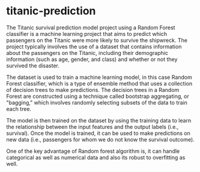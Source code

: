 # titanic-prediction

The Titanic survival prediction model project using a Random Forest classifier is a machine learning project that aims to predict which passengers on the Titanic were more likely to survive the shipwreck. The project typically involves the use of a dataset that contains information about the passengers on the Titanic, including their demographic information (such as age, gender, and class) and whether or not they survived the disaster.

The dataset is used to train a machine learning model, in this case Random Forest classifier, which is a type of ensemble method that uses a collection of decision trees to make predictions. The decision trees in a Random Forest are constructed using a technique called bootstrap aggregating, or "bagging," which involves randomly selecting subsets of the data to train each tree.

The model is then trained on the dataset by using the training data to learn the relationship between the input features and the output labels (i.e., survival). Once the model is trained, it can be used to make predictions on new data (i.e., passengers for whom we do not know the survival outcome).

One of the key advantage of Random forest algorithm is, it can handle categorical as well as numerical data and also its robust to overfitting as well.
